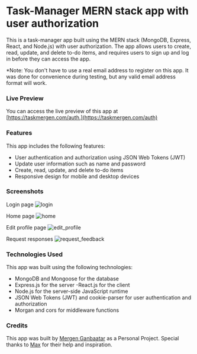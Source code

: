 # Task-Manager MERN stack app with user authorization

This is a task-manager app built using the MERN stack (MongoDB, Express, React, and Node.js) with user authorization. The app allows users to create, read, update, and delete to-do items, and requires users to sign up and log in before they can access the app.

*Note: You don't have to use a real email address to register on this app. It was done for convenience during testing, but any valid email address format will work.

### Live Preview
You can access the live preview of this app at [https://taskmergen.com/auth.](https://taskmergen.com/auth)

### Features
This app includes the following features:

- User authentication and authorization using JSON Web Tokens (JWT)
- Update user information such as name and password
- Create, read, update, and delete to-do items
- Responsive design for mobile and desktop devices

### Screenshots
Login page
![login](https://user-images.githubusercontent.com/110077044/219827850-5e4fc3eb-0e5b-4547-8d1c-2c89157d4363.png)

Home page
![home](https://user-images.githubusercontent.com/110077044/219787546-2ccdf3f3-a43b-4830-a41b-90098e3f5341.png)

Edit profile page
![edit_profile](https://user-images.githubusercontent.com/110077044/219827696-d285c83c-706e-4534-bb3c-eecf2fd90ad7.png)

Request responses
![request_feedback](https://user-images.githubusercontent.com/110077044/219827880-c2ef6505-3f7d-4ea1-9657-f8d5943ce304.png)

### Technologies Used
This app was built using the following technologies:

- MongoDB and Mongoose for the database
- Express.js for the server
-React.js for the client
- Node.js for the server-side JavaScript runtime
- JSON Web Tokens (JWT) and cookie-parser for user authentication and authorization
- Morgan and cors for middleware functions

### Credits
This app was built by [Mergen Ganbaatar](https://github.com/e-mergen-c) as a Personal Project. Special thanks to [Max](https://github.com/maxyong7) for their help and inspiration.
